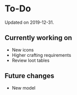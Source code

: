 # To-Do

Updated on 2019-12-31.

## Currently working on
- New icons
- Higher crafting requirements
- Review loot tables

## Future changes
- New model
